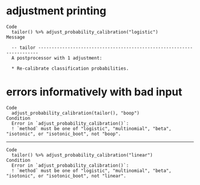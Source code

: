 # adjustment printing

    Code
      tailor() %>% adjust_probability_calibration("logistic")
    Message
      
      -- tailor ----------------------------------------------------------------------
      A postprocessor with 1 adjustment:
      
      * Re-calibrate classification probabilities.

# errors informatively with bad input

    Code
      adjust_probability_calibration(tailor(), "boop")
    Condition
      Error in `adjust_probability_calibration()`:
      ! `method` must be one of "logistic", "multinomial", "beta", "isotonic", or "isotonic_boot", not "boop".

---

    Code
      tailor() %>% adjust_probability_calibration("linear")
    Condition
      Error in `adjust_probability_calibration()`:
      ! `method` must be one of "logistic", "multinomial", "beta", "isotonic", or "isotonic_boot", not "linear".


